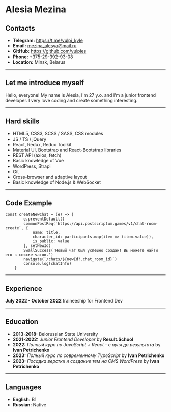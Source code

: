 # **Alesia Mezina**

## **Contacts**

-   **Telegram:** https://t.me/vulpi_kyle
-   **Email:** mezina_alesya@mail.ru
-   **GitHub:** https://github.com/vulpies
-   **Phone:** +375-29-392-93-08
-   **Location:** Minsk, Belarus

---

## **Let me introduce myself**

Hello, everyone!
My name is Alesia, I'm 27 y.o. and I'm a junior frontend developer. I very love coding and create something interesting.

---

## **Hard skills**

-   HTML5, CSS3, SCSS / SASS, CSS modules
-   JS / TS / jQuery
-   React, Redux, Redux Toolkit
-   Material UI, Bootstrap and React-Bootstrap libraries
-   REST API (axios, fetch)
-   Basic knowledge of Vue
-   WordPress, Strapi
-   Git
-   Cross-browser and adaptive layout
-   Basic knowledge of Node.js & WebSocket

---

## **Code Example**

```
const createNewChat = (e) => {
		e.preventDefault()
		commonPostReq(`https://api.postscriptum.games/v1/chat-room-create`, {
			name: title,
			character_id: participants.map(item => (item.value)),
			is_public: value
		}, setNewId)
		SwallSuccess('Новый чат был успешно создан! Вы можете найти его в списке чатов.')
		navigate(`/chats/${newId?.chat_room_id}`)
		console.log(chatInfo)
	}
```

---

## **Experience**

**July 2022 - October 2022**
traineeship for Frontend Dev

---

## **Education**

-   **2013-2018:** Belorussian State University
-   **2021-2022:** _Junior Frontend Developer_ by **Result.School**
-   **2022:** _Полный курс по JavaScript + React - с нуля до результата_ by **Ivan Petrichenko**
-   **2023:** _Полный курс по современному TypeScript_ by **Ivan Petrichenko**
-   **2023:** _Посадка верстки и создание тем на CMS WordPress_ by **Ivan Petrichenko**

---

## **Languages**

-   **English:** B1
-   **Russian:** Native
